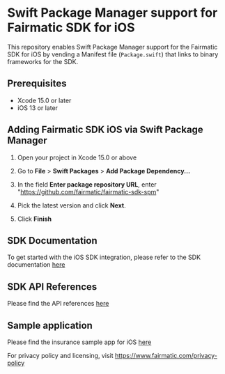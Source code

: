 # Swift Package Manager support for Fairmatic SDK for iOS
This repository enables Swift Package Manager support for the Fairmatic SDK for iOS by vending a Manifest file (`Package.swift`) that links to binary frameworks for the SDK.

## Prerequisites

* Xcode 15.0 or later
* iOS 13 or later

## Adding Fairmatic SDK iOS via Swift Package Manager

1. Open your project in Xcode 15.0 or above

2. Go to **File** > **Swift Packages** > **Add Package Dependency...**

3. In the field **Enter package repository URL**, enter "https://github.com/fairmatic/fairmatic-sdk-spm"

4. Pick the latest version and click **Next**.

5. Click **Finish**

## SDK Documentation
To get started with the iOS SDK integration, please refer to the SDK documentation [here](https://docs.fairmatic.com/ios/start)

## SDK API References
Please find the API references [here](https://docs.fairmatic.com/ios/ios-sdk-api-references)

## Sample application
Please find the insurance sample app for iOS [here](https://github.com/fairmatic/fmsdk-insurance-sample-ios)

For privacy policy and licensing, visit https://www.fairmatic.com/privacy-policy
